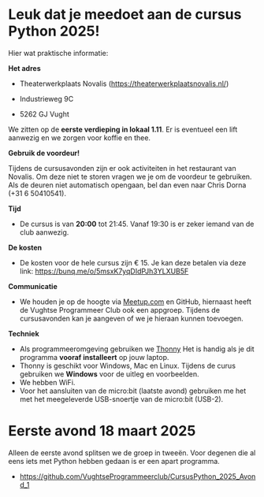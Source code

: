 # Leuk dat je meedoet aan de cursus Python 2025!

Hier wat praktische informatie:

**Het adres**

* Theaterwerkplaats Novalis (https://theaterwerkplaatsnovalis.nl/)

* Industrieweg 9C

* 5262 GJ Vught

We zitten op de **eerste verdieping in lokaal 1.11**. Er is eventueel een lift aanwezig en we zorgen voor koffie en thee.

**Gebruik de voordeur!**

Tijdens de cursusavonden zijn er ook activiteiten in het restaurant van Novalis. Om deze niet te storen vragen we je om de voordeur te gebruiken. Als de deuren niet automatisch opengaan, bel dan even naar Chris Dorna (+31 6 50410541).

**Tijd**

* De cursus is van **20:00** tot 21:45. Vanaf 19:30 is er zeker iemand van de club aanwezig.

**De kosten**

* De kosten voor de hele cursus zijn € 15. Je kan deze betalen via deze link: https://bunq.me/o/5msxK7yqDIdPJh3YLXUB5F

**Communicatie**

* We houden je op de hoogte via [Meetup.com](https://www.meetup.com/nl-NL/vughtse-programmeerclub/events/305722332) en GitHub, hiernaast heeft de Vughtse Programmeer Club ook een appgroep. Tijdens de cursusavonden kan je aangeven of we je hieraan kunnen toevoegen.

**Techniek**

* Als programmeeromgeving gebruiken we [Thonny](https://thonny.org/) Het is handig als je dit programma **vooraf installeert** op jouw laptop.
* Thonny is geschikt voor Windows, Mac en Linux. Tijdens de curus gebruiken we **Windows** voor de uitleg en voorbeelden.
* We hebben WiFi.
* Voor het aansluiten van de micro:bit (laatste avond) gebruiken me het met het meegeleverde USB-snoertje van de micro:bit (USB-2).

# Eerste avond 18 maart 2025

Alleen de eerste avond splitsen we de groep in tweeën. Voor degenen die al eens iets met Python hebben gedaan is er een apart programma.
* https://github.com/VughtseProgrammeerclub/CursusPython_2025_Avond_1
